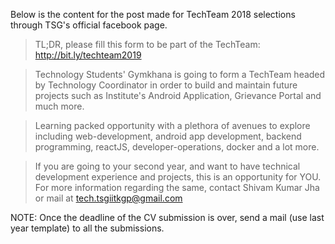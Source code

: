 Below is the content for the post made for TechTeam 2018 selections through TSG's official facebook page.

>TL;DR, please fill this form to be part of the TechTeam: http://bit.ly/techteam2019

>Technology Students' Gymkhana is going to form a TechTeam headed by Technology Coordinator in order to build and maintain future projects such as Institute's Android Application, Grievance Portal and much more.

>Learning packed opportunity with a plethora of avenues to explore including web-development, android app development, backend programming, reactJS, developer-operations, docker and a lot more.

>If you are going to your second year, and want to have technical development experience and projects, this is an opportunity for YOU. For more information regarding the same, contact Shivam Kumar Jha or mail at tech.tsgiitkgp@gmail.com

NOTE: Once the deadline of the CV submission is over, send a mail (use last year template) to all the submissions.
